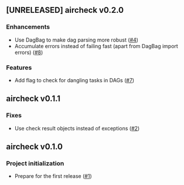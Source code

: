 ## [UNRELEASED] aircheck v0.2.0

### Enhancements
- Use DagBag to make dag parsing more robust ([#4](https://github.com/AleksanderWWW/aircheck/pull/4))
- Accumulate errors instead of failing fast (apart from DagBag import errors) ([#8](https://github.com/AleksanderWWW/aircheck/pull/8))

### Features
-  Add flag to check for dangling tasks in DAGs ([#7](https://github.com/AleksanderWWW/aircheck/pull/7))

## aircheck v0.1.1

### Fixes
- Use check result objects instead of exceptions ([#2](https://github.com/AleksanderWWW/aircheck/pull/2))

## aircheck v0.1.0

### Project initialization
- Prepare for the first release ([#1](https://github.com/AleksanderWWW/aircheck/pull/1))

